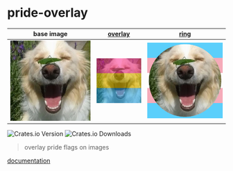 # pride-overlay

|        base image        |          [overlay](examples/overlay.rs)           |          [ring](examples/ring.rs)           |
| :----------------------: | :------------------------: | :---------------------: |
| ![](examples/input.webp) | ![](examples/out/overlay/pansexual.webp) | ![](examples/out/ring/transgender.webp) |

![Crates.io Version](https://img.shields.io/crates/v/pride-overlay?style=for-the-badge&labelColor=%23313244&color=%23e64553)
![Crates.io Downloads](https://img.shields.io/crates/d/pride-overlay?style=for-the-badge&labelColor=%23313244&color=%23e64553&label=Downloads)

> overlay pride flags on images

[documentation](https://docs.rs/pride-overlay)